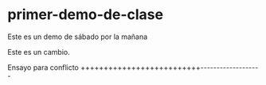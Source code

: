 ﻿# primer-demo-de-clase
Este es un demo de sábado por la mañana

Este es un cambio.


Ensayo para conflicto ++++++++++++++++++++++++++-------------------
